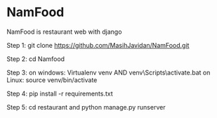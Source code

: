 # NamFood
NamFood is restaurant web with django

Step 1:
git clone https://github.com/MasihJavidan/NamFood.git

Step 2: 
cd Namfood

Step 3:
on windows: Virtualenv venv
AND 
venv\Scripts\activate.bat
on Linux:
source venv/bin/activate

Step 4: 
pip install -r requirements.txt

Step 5:
cd restaurant and python manage.py runserver


